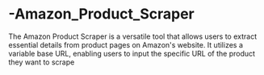 # -Amazon_Product_Scraper
The Amazon Product Scraper is a versatile tool that allows users to extract essential details from product pages on Amazon's website. It utilizes a variable base URL, enabling users to input the specific URL of the product they want to scrape
